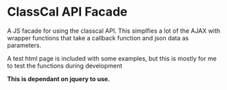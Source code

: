 <h1>ClassCal API Facade</h1>
<p>A JS facade for using the classcal API. This simplfies a lot of the AJAX with wrapper functions that take a callback function and json data as parameters.</p>
<p>A test html page is included with some examples, but this is mostly for me to test the functions during development</p>
<p><strong>This is dependant on jquery to use.</strong></p>

